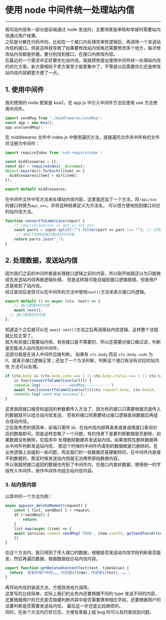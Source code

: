 # 使用 node 中间件统一处理站内信  
---
我司站内信有一部分是前端通过 node 发送的，主要场景是审核和举报时需要站内信通过用户结果。  
之前是分散在代码中的，比如在一个接口内处理完审核逻辑后，再调用一个发送站内信的接口。但是这样就导致了如果要修改站内信格式需要修改多个地方，每次修改站内信都是折磨，要分别找到接口，在接口内修改内容。  
在最近的一个需求中正好要优化站内信，我就顺势提出使用中间件统一处理站内信的优化方案。新方案相较于老方案至少是更集中了，不管是以后需要优化还是修改站内信内容都更方便了一点。  
## 1. 使用中间件  
我司使用的 node 框架是 koa2，在 app.js 中引入中间件方法后使用 use 方法使用中间件。  
```javascript
import sendMsg from './middlewares/sendMsg';
const app = new Koa();  
app.use(sendMsg);
```  
在 middlewares 文件中 index.js 中使用遍历方法，直接遍历文件夹中所有的文件并注册为中间件：  
```javascript
import requireIndex from 'es6-requireindex';

const middleswares = {};
const dir = requireIndex(__dirname);
Object.keys(dir).forEach((item) => {
  middleswares[item] = dir[item];
});

export default middleswares;
```
在中间件文件中写方法来处理站内信内容，这里我还加了一个方法，将`/api/xxx`的接口转换为`api_xxx`，并将这种结果定义为方法名，
可以很方便地找到接口对应的站内信方法。
```javascript
function convertToCamelCase(input) {
	// /api/v1/xxx/xxx => api_v1_xxx_xxx
	const parts = input.split("/").filter(part => part !== ""); // 分割字符串并过滤空字符串
	 // 使用下划线连接分割后的字符串
	return parts.join("_");
}
```
## 2. 处理数据，发送站内信
因为我们之前的中间件都是处理接口逻辑之前的内容，所以刚开始我还以为只能做成先发送站内信再做逻辑处理。
但是这样就可能会碰到接口逻辑报错，但是用户还是收到了站内信。  
经过查找后发现可以在中间件的方法中使用`next()`方法来表示接口内逻辑。
```javascript
export default () => async (ctx, next) => {
	// 接口逻辑前的内容
	await next();
  // 接口逻辑后的内容
};
```  
知道这个之后就可以在 `await next()`方法之后再调用站内信逻辑，这样整个流程就比较正常了。  
因为有些接口需要站内信，有些接口是不需要的，所以还需要对接口做过滤，判断是否能进入站内信的中间件。  
这部分我是在进入中间件后做判断， 如果有 `ctx.body` 而且 `ctx.body.code` 为 0，就表示接口逻辑正常；还加了一个方法判断，判断这个接口有没有对应的站内信
方法可以处理。
```javascript
if (ctx.body && (ctx.body.code === 1 || ctx.body.status === 1 || ctx.body.code === 0)
	&& func[convertToCamelCase(url)]) {
	console.log('------------sendMsg-----------')
	await func[convertToCamelCase(url)](ctx.request.body, ctx.body);
	console.log('send msg success');
}
```  
这里我把接口接受和返回的参数都传入方法了，因为有的接口只需要根据页面传入的数据就可以组合站内信发送，
而有的接口则需要经过接口逻辑查询数据后再组合成站内信。  
之前我考虑的很简单，前端只需传 id，在站内信内部再查表或者调用接口查询对应的数据即可。但是这样忽略了一个问题，有的场景下是要判断数据是否删除，如果数据没有删除，在程序中
处理删除数据并发送站内信。如果按照先删除数据再从中间件判断发送站内信，
那这个时候的中间件内查到的数据都是已删除的。在业务逻辑上会碰到一些问题，而且我们的一些数据还是硬删除的，在中间件内是查不到数据的，那这时候发送站内信就无法携带原始数据内容。  
所以我就把接口返回的数据也传到了中间件内，在接口内查好数据，使用统一的字段传入中间件，用作中间件内组合站内信内容。  
### 3. 站内信内容  
以其中的一个方法为例：
```javascript
async appuser_deleteMoment(request) {
	const { list, sendBool } = request;
	if (!sendBool) {
		return;
	}
	list.map(async (item) => {
    await services.common.sendMsg('3568', item.userId, getSendTextA(item.time, item.type, item.text));
	})
}
```
在这个方法内，我只用到了传入接口的数据，根据是否发送站内信字段判断是否能发，然后再遍历数据，根据数据组合站内信内容。  
```javascript
export function getDeletedContentText(text, timeValue) {
  return `亲爱的用户你好……，时间是${time}，内容是${text}，……`;
}
```
再将站内信封装成方法，方便其他地方调用。  
这里写的比较简单，实际上我们的业务内还要根据不同的 type 发送不同的内容，还要根据用户的日志是否隐藏判断内容中是否需要携带相应字段，还要根据用户的设置判断是否需要发送站内信。
最后这一步还是比较麻烦的。  
同时，在各个方法内打好日志，方便有客服上报 bug 时可以及时查找到问题。
